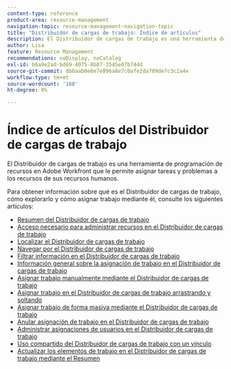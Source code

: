 ```yaml
---
content-type: reference
product-area: resource-management
navigation-topic: resource-management-navigation-topic
title: "Distribuidor de cargas de trabajo: Índice de artículos"
description: El Distribuidor de cargas de trabajo es una herramienta de programación de recursos en Adobe Workfront que le permite asignar tareas y problemas a los recursos de sus recursos humanos.
author: Lisa
feature: Resource Management
recommendations: noDisplay, noCatalog
exl-id: b6a9e2ad-bd69-4075-8b87-3545e07b744d
source-git-commit: db0aab0e6e7e896a8e7c0afe2da709de7c3c2a4e
workflow-type: tm+mt
source-wordcount: '168'
ht-degree: 0%

---
```


# Índice de artículos del Distribuidor de cargas de trabajo

<!--Audited: 12/2023-->

El Distribuidor de cargas de trabajo es una herramienta de programación de recursos en Adobe Workfront que le permite asignar tareas y problemas a los recursos de sus recursos humanos.

Para obtener información sobre qué es el Distribuidor de cargas de trabajo, cómo explorarlo y cómo asignar trabajo mediante él, consulte los siguientes artículos:

* [Resumen del Distribuidor de cargas de trabajo](../../resource-mgmt/workload-balancer/overview-workload-balancer.md)
* [Acceso necesario para administrar recursos en el Distribuidor de cargas de trabajo](../../resource-mgmt/workload-balancer/access-needed-manage-resources-balancer.md)
* [Localizar el Distribuidor de cargas de trabajo](../../resource-mgmt/workload-balancer/locate-workload-balancer.md)
* [Navegar por el Distribuidor de cargas de trabajo](../../resource-mgmt/workload-balancer/navigate-the-workload-balancer.md)
* [Filtrar información en el Distribuidor de cargas de trabajo](../../resource-mgmt/workload-balancer/filter-information-workload-balancer.md)
* [Información general sobre la asignación de trabajo en el Distribuidor de cargas de trabajo](../../resource-mgmt/workload-balancer/assign-work-in-workload-balancer.md)
* [Asignar trabajo manualmente mediante el Distribuidor de cargas de trabajo](../../resource-mgmt/workload-balancer/assign-work-in-workload-balancer-manually.md)
* [Asignar trabajo en el Distribuidor de cargas de trabajo arrastrando y soltando](../../resource-mgmt/workload-balancer/assign-work-in-workload-balancer-by-drag-and-drop.md)
* [Asignar trabajo de forma masiva mediante el Distribuidor de cargas de trabajo](../../resource-mgmt/workload-balancer/assign-work-in-workload-balancer-in-bulk.md)
* [Anular asignación de trabajo en el Distribuidor de cargas de trabajo](../../resource-mgmt/workload-balancer/unassign-work-in-workload-balancer.md)
* [Administrar asignaciones de usuarios en el Distribuidor de cargas de trabajo](../../resource-mgmt/workload-balancer/manage-user-allocations-workload-balancer.md)
* [Uso compartido del Distribuidor de cargas de trabajo con un vínculo](../../resource-mgmt/workload-balancer/share-link-for-workload-balancer.md)
* [Actualizar los elementos de trabajo en el Distribuidor de cargas de trabajo mediante el Resumen](../../resource-mgmt/workload-balancer/update-items-in-summary-panel-in-workload-balancer.md)
